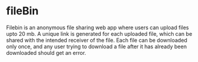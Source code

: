 # fileBin
Filebin is an anonymous file sharing web app where users can upload files upto 20 mb. A unique link is generated for each uploaded file, which can be shared with the intended receiver of the file. Each file can be downloaded only once, and any user trying to download a file after it has already been downloaded should get an error.
